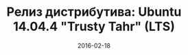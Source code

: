 ---
layout: post
title: "Релиз дистрибутива: Ubuntu 14.04.4 \"Trusty Tahr\" (LTS)"
date: 2016-02-18   
---